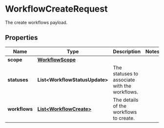 

# WorkflowCreateRequest

The create workflows payload.

## Properties

| Name | Type | Description | Notes |
|------------ | ------------- | ------------- | -------------|
|**scope** | [**WorkflowScope**](WorkflowScope.md) |  |  |
|**statuses** | **List&lt;WorkflowStatusUpdate&gt;** | The statuses to associate with the workflows. |  |
|**workflows** | [**List&lt;WorkflowCreate&gt;**](WorkflowCreate.md) | The details of the workflows to create. |  |




